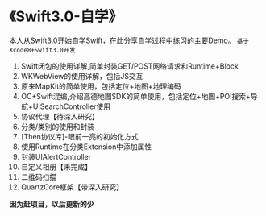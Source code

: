 # 《Swift3.0-自学》
本人从Swift3.0开始自学Swift，在此分享自学过程中练习的主要Demo。
`基于Xcode8+Swift3.0开发 `


1. Swift闭包的使用详解,简单封装GET/POST网络请求和Runtime+Block
2. W KWebView的使用详解，包括JS交互 
3. 原来MapKit的简单使用，包括定位+地图+地理编码
4. OC+Swift混编,介绍高德地图SDK的简单使用，包括定位+地图+POI搜索+导航+UISearchController使用
5. 协议代理【待深入研究】
6. 分类/类别的使用和封装
7. [Then协议库]-眼前一亮的初始化方式
8. 使用Runtime在分类Extension中添加属性
9. 封装UIAlertController
10. 自定义相册【未完成】
11. 二维码扫描
12. QuartzCore框架【带深入研究】

**因为赶项目，以后更新的少**